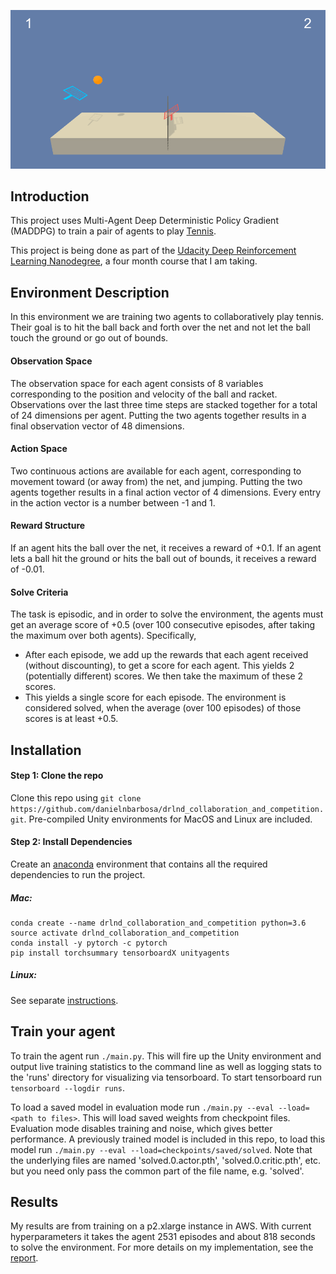 ![tennis](assets/trained_agent.gif)

## Introduction
This project uses Multi-Agent Deep Deterministic Policy Gradient (MADDPG) to train a pair of agents to play [Tennis](https://github.com/Unity-Technologies/ml-agents/blob/master/docs/Learning-Environment-Examples.md#tennis).

This project is being done as part of the [Udacity Deep Reinforcement Learning Nanodegree](https://www.udacity.com/course/deep-reinforcement-learning-nanodegree--nd893), a four month course that I am taking.


## Environment Description
In this environment we are training two agents to collaboratively play tennis.  Their goal is to hit the ball back and forth over the net and not let the ball touch the ground or go out of bounds.


#### Observation Space
The observation space for each agent consists of 8 variables corresponding to the position and velocity of the ball and racket.  Observations over the last three time steps are stacked together for a total of 24 dimensions per agent.  Putting the two agents together results in a final observation vector of 48 dimensions.


#### Action Space
Two continuous actions are available for each agent, corresponding to movement toward (or away from) the net, and jumping.  Putting the two agents together results in a final action vector of 4 dimensions.  Every entry in the action vector is a number between -1 and 1.


#### Reward Structure
 If an agent hits the ball over the net, it receives a reward of +0.1. If an agent lets a ball hit the ground or hits the ball out of bounds, it receives a reward of -0.01.


#### Solve Criteria
The task is episodic, and in order to solve the environment, the agents must get an average score of +0.5 (over 100 consecutive episodes, after taking the maximum over both agents).  Specifically,
- After each episode, we add up the rewards that each agent received (without discounting), to get a score for each agent. This yields 2 (potentially different) scores. We then take the maximum of these 2 scores.
- This yields a single score for each episode.
The environment is considered solved, when the average (over 100 episodes) of those scores is at least +0.5.


## Installation

#### Step 1: Clone the repo
Clone this repo using `git clone https://github.com/danielnbarbosa/drlnd_collaboration_and_competition.git`.  Pre-compiled Unity environments for MacOS and Linux are included.


#### Step 2: Install Dependencies
Create an [anaconda](https://www.anaconda.com/download/) environment that contains all the required dependencies to run the project.

##### Mac:
```
conda create --name drlnd_collaboration_and_competition python=3.6
source activate drlnd_collaboration_and_competition
conda install -y pytorch -c pytorch
pip install torchsummary tensorboardX unityagents
```

##### Linux:
See separate [instructions](assets/linux_setup.md).

## Train your agent
To train the agent run `./main.py`.  This will fire up the Unity environment and output live training statistics to the command line as well as logging stats to the 'runs' directory for visualizing via tensorboard.  To start tensorboard run `tensorboard --logdir runs`.

To load a saved model in evaluation mode run `./main.py --eval --load=<path to files>`.  This will load saved weights from checkpoint files.  Evaluation mode disables training and noise, which gives better performance.  A previously trained model is included in this repo, to load this model run `./main.py --eval --load=checkpoints/saved/solved`.  Note that the underlying files are named 'solved.0.actor.pth', 'solved.0.critic.pth', etc. but you need only pass the common part of the file name, e.g. 'solved'.


## Results
My results are from training on a p2.xlarge instance in AWS.  With current hyperparameters it takes the agent 2531 episodes and about 818 seconds to solve the environment.  For more details on my implementation, see the [report](Report.md).
